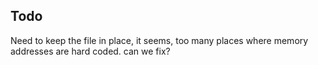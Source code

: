 ## Todo

Need to keep the file in place, it seems, too many places where memory addresses are hard coded. can we fix?



